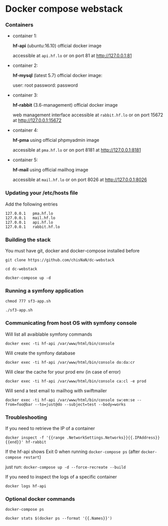 # Docker compose webstack

### Containers

- container 1:

    **hf-api** (ubuntu:16.10) official docker image

    accessible at `api.hf.lo` or on port 81 at http://127.0.0.1:81

- container 2:

    **hf-mysql** (latest 5.7) official docker image:
    
    user: root
    password: password

- container 3:

    **hf-rabbit** (3.6-management) official docker image
    
    web management interface accessible at `rabbit.hf.lo` or on port 15672 at http://127.0.0.1:15672

- container 4:

    **hf-pma** using official phpmyadmin image

    accessible at `pma.hf.lo` or on port 8181 at http://127.0.0.1:8181
    
- container 5:

    **hf-mail** using official mailhog image

    accessible at `mail.hf.lo` or on port 8026 at http://127.0.0.1:8026
    
### Updating your /etc/hosts file

Add the following entries

```
127.0.0.1	pma.hf.lo
127.0.0.1	mail.hf.lo
127.0.0.1	api.hf.lo
127.0.0.1	rabbit.hf.lo
```

### Building the stack

You must have git, docker and docker-compose installed before

`git clone https://github.com/chisNaN/dc-webstack`

`cd dc-webstack`

`docker-compose up -d`

### Running a symfony application

`chmod 777 sf3-app.sh`

`./sf3-app.sh`

### Communicating from host OS with symfony console

Will list all avaiblable symfony commands

`docker exec -ti hf-api /var/www/html/bin/console`

Will create the symfony database

`docker exec -ti hf-api /var/www/html/bin/console do:da:cr`

Will clear the cache for your prod env (in case of error)

`docker exec -ti hf-api /var/www/html/bin/console ca:cl -e prod`

Will send a test email to mailhog with swiftmailer

`docker exec -ti hf-api /var/www/html/bin/console sw:em:se --from=foo@bar --to=just@do --subject=test --body=works`

### Troubleshooting

If you need to retrieve the IP of a container
 
`docker inspect -f '{{range .NetworkSettings.Networks}}{{.IPAddress}}{{end}}' hf-rabbit`

If the hf-api shows Exit 0 when running `docker-compose ps` (after `docker-compose restart`)

just run: `docker-compose up -d --force-recreate --build`

If you need to inspect the logs of a specific container

`docker logs hf-api`

### Optional docker commands

`docker-compose ps`

`docker stats $(docker ps --format '{{.Names}}')`
